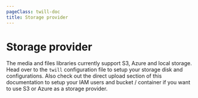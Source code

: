 ```yaml
---
pageClass: twill-doc
title: Storage provider
---
```


# Storage provider

The media and files libraries currently support S3, Azure and local storage. Head over to the `twill` configuration file to setup your storage disk and configurations. Also check out the direct upload section of this documentation to setup your IAM users and bucket / container if you want to use S3 or Azure as a storage provider.
